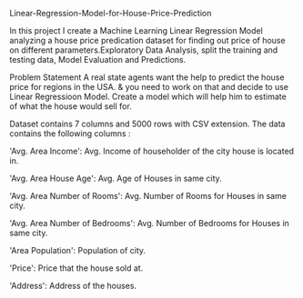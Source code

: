 Linear-Regression-Model-for-House-Price-Prediction

In this project I create a Machine Learning Linear Regression Model analyzing a house price predication dataset for finding out price of house on different parameters.Exploratory Data Analysis, split the training and testing data, Model Evaluation and Predictions.

Problem Statement A real state agents want the help to predict the house price for regions in the USA. & you need to work on that and decide to use Linear Regressioon Model. Create a model which will help him to estimate of what the house would sell for.

Dataset contains 7 columns and 5000 rows with CSV extension. The data contains the following columns :

'Avg. Area Income': Avg. Income of householder of the city house is located in. 

'Avg. Area House Age': Avg. Age of Houses in same city. 

'Avg. Area Number of Rooms': Avg. Number of Rooms for Houses in same city. 

'Avg. Area Number of Bedrooms': Avg. Number of Bedrooms for Houses in same city.

'Area Population': Population of city. 

'Price': Price that the house sold at.

'Address': Address of the houses.
